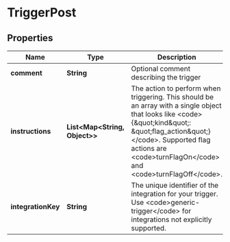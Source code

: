 

# TriggerPost


## Properties

| Name | Type | Description | Notes |
|------------ | ------------- | ------------- | -------------|
|**comment** | **String** | Optional comment describing the trigger |  [optional] |
|**instructions** | **List&lt;Map&lt;String, Object&gt;&gt;** | The action to perform when triggering. This should be an array with a single object that looks like &lt;code&gt;{\&quot;kind\&quot;: \&quot;flag_action\&quot;}&lt;/code&gt;. Supported flag actions are &lt;code&gt;turnFlagOn&lt;/code&gt; and &lt;code&gt;turnFlagOff&lt;/code&gt;. |  [optional] |
|**integrationKey** | **String** | The unique identifier of the integration for your trigger. Use &lt;code&gt;generic-trigger&lt;/code&gt; for integrations not explicitly supported. |  |



